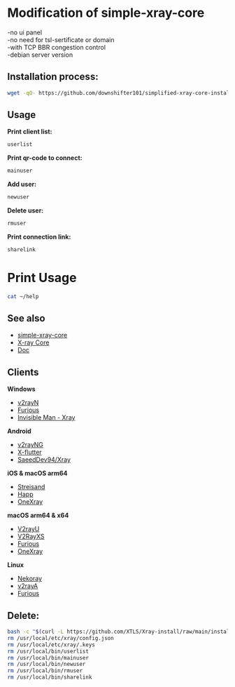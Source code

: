 # Modification of simple-xray-core
  -no ui panel  
  -no need for tsl-sertificate or domain  
  -with TCP BBR congestion control  
  -debian server version  


## Installation process:

```sh
wget -qO- https://github.com/downshifter101/simplified-xray-core-installation-script/blob/main/xray-install | bash
```

## Usage

**Print client list:**

```sh
userlist
```

**Print qr-code to connect:**

```sh
mainuser
```

**Add user:**

```sh
newuser
```

**Delete user:**

```sh
rmuser
```

**Print connection link:**

```sh
sharelink
```

# Print Usage

```sh
cat ~/help
```

## See also
- [simple-xray-core](https://github.com/ServerTechnologies/simple-xray-core)
- [X-ray Core](https://github.com/XTLS/Xray-core)
- [Doc](https://xtls.github.io/ru/)

## Clients
**Windows**

- [v2rayN](https://github.com/2dust/v2rayN)  
- [Furious](https://github.com/LorenEteval/Furious)  
- [Invisible Man - Xray](https://github.com/InvisibleManVPN/InvisibleMan-XRayClient)  

**Android**

- [v2rayNG](https://github.com/2dust/v2rayNG)  
- [X-flutter](https://github.com/XTLS/X-flutter)  
- [SaeedDev94/Xray](https://github.com/SaeedDev94/Xray)  

**iOS & macOS arm64**

- [Streisand](https://apps.apple.com/app/streisand/id6450534064)  
- [Happ](https://apps.apple.com/app/happ-proxy-utility/id6504287215)  
- [OneXray](https://github.com/OneXray/OneXray)  

**macOS arm64 & x64**

- [V2rayU](https://github.com/yanue/V2rayU)  
- [V2RayXS](https://github.com/tzmax/V2RayXS)  
- [Furious](https://github.com/LorenEteval/Furious)  
- [OneXray](https://github.com/OneXray/OneXray)  

**Linux**

- [Nekoray](https://github.com/MatsuriDayo/nekoray)  
- [v2rayA](https://github.com/v2rayA/v2rayA)  
- [Furious](https://github.com/LorenEteval/Furious)  

## Delete:
```sh
bash -c "$(curl -L https://github.com/XTLS/Xray-install/raw/main/install-release.sh)" @ remove
rm /usr/local/etc/xray/config.json
rm /usr/local/etc/xray/.keys
rm /usr/local/bin/userlist
rm /usr/local/bin/mainuser
rm /usr/local/bin/newuser
rm /usr/local/bin/rmuser
rm /usr/local/bin/sharelink
```
